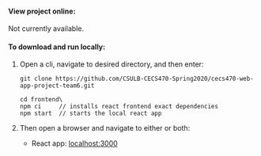 #### View project online:
Not currently available.

#### To download and run locally:

1. Open a cli, navigate to desired directory, and then enter:

   ```
   git clone https://github.com/CSULB-CECS470-Spring2020/cecs470-web-app-project-team6.git

   cd frontend\
   npm ci     // installs react frontend exact dependencies
   npm start  // starts the local react app
   ```

2. Then open a browser and navigate to either or both:

   - React app: [localhost:3000](http://localhost:3000)
